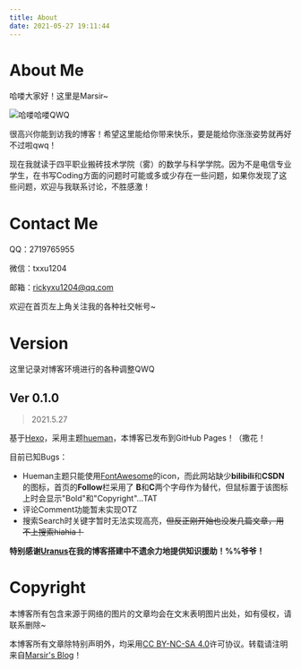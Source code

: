 ```yaml
---
title: About
date: 2021-05-27 19:11:44
---
```

# About Me

哈喽大家好！这里是Marsir~

![哈喽哈喽QWQ](https://i.loli.net/2021/05/27/JQbYC1lURSdk4Zt.jpg)

很高兴你能到访我的博客！希望这里能给你带来快乐，要是能给你涨涨姿势就再好不过啦qwq！

现在我就读于四平职业搬砖技术学院（雾）的数学与科学学院。因为不是电信专业学生，在书写Coding方面的问题时可能或多或少存在一些问题，如果你发现了这些问题，欢迎与我联系讨论，不胜感激！

# Contact Me

QQ：2719765955

微信：txxu1204

邮箱：rickyxu1204@qq.com

欢迎在首页左上角关注我的各种社交帐号~

# Version

这里记录对博客环境进行的各种调整QWQ

## Ver 0.1.0
> 2021.5.27

基于[Hexo](https://github.com/hexojs/hexo)，采用主题[hueman](https://github.com/ppoffice/hexo-theme-hueman)，本博客已发布到GitHub Pages！（撒花！

目前已知Bugs：

+ Hueman主题只能使用[FontAwesome](https://fontawesome.com/)的icon，而此网站缺少**bilibili**和**CSDN**的图标，首页的**Follow**栏采用了 **B**和**C**两个字母作为替代，但鼠标置于该图标上时会显示"Bold"和"Copyright"...TAT
+ 评论Comment功能暂未实现OTZ
+ 搜索Search时关键字暂时无法实现高亮，~~但反正刚开始也没发几篇文章，用不上搜索hiahia！~~

**特别感谢[Uranus](http://shavi.team/uranusblog/)在我的博客搭建中不遗余力地提供知识援助！%%爷爷！**

# Copyright

本博客所有包含来源于网络的图片的文章均会在文末表明图片出处，如有侵权，请联系删除~

本博客所有文章除特别声明外，均采用[CC BY-NC-SA 4.0](https://creativecommons.org/licenses/by-nc-sa/4.0/)许可协议。转载请注明来自[Marsir's Blog](https://marsir04.github.io/)！